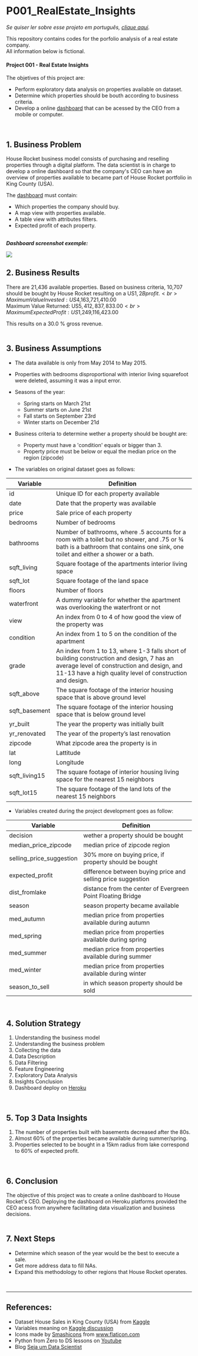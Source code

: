 # P001_RealEstate_Insights

<i>Se quiser ler sobre esse projeto em português, [clique aqui](https://github.com/marianaborgal/P001_RealEstate_Insights/blob/main/Readme_EmPortugu%C3%AAs.md).</i>


This repository contains codes for the porfolio analysis of a real estate company. <br>
All information below is fictional.

#### Project 001 - Real Estate Insights
The objetives of this project are:
* Perform exploratory data analysis on properties available on dataset.
* Determine which properties should be bouth according to business criteria.
* Develop a online [dashboard](https://p001-realestate-insights.herokuapp.com/) that can be acessed by the CEO from a mobile or computer.
<br>

## 1. Business Problem
House Rocket business model consists of purchasing and reselling properties through a digital platform. The data scientist is in charge to develop a online dashboard so that the company's CEO can have an overview of properties available to became part of House Rocket portfolio in King County (USA).<br>

The [dashboard](https://p001-realestate-insights.herokuapp.com/) must contain:
   * Which properties the company should buy.
   * A map view with properties available.
   * A table view with attributes filters.
   * Expected profit of each property.<br><br>


**_Dashboard screenshot exemple:_**

<img src="https://user-images.githubusercontent.com/77681284/152690550-fc5b1c2e-6cf6-4bb5-ae7d-0b19b936ac0d.png"/>


<!-- <img src="https://user-images.githubusercontent.com/77681284/117519523-439a7900-af7a-11eb-8cf0-4900c78737e4.png" alt="image" width="200" align="right"/>
<img src="https://user-images.githubusercontent.com/77681284/152690450-089c6833-edbe-4eb2-bfa6-261973611e3a.png" alt="dashboard screenshot" width="300"  align="right"/> -->

## 2. Business Results
There are 21,436 available properties. Based on business criteria, 10,707 should be bought by House Rocket resulting on a US$1,2B profit.<br>
Maximum Value Invested: US$4,163,721,410.00<br>
Maximum Value Returned: US$5,412,837,833.00<br>
Maximum Expected Profit: US$1,249,116,423.00<br>

This results on a 30.0 % gross revenue.
<br><br>

## 3. Business Assumptions
* The data available is only from May 2014 to May 2015.
* Properties with bedrooms disproportional with interior living squarefoot were deleted, assuming it was a input error.
* Seasons of the year:<br>
   * Spring starts on March 21st<br>
   * Summer starts on June 21st<br>
   * Fall starts on September 23rd<br>
   * Winter starts on December 21d<br>
* Business criteria to determine wether a property should be bought are:
   * Property must have a 'condition' equals or bigger than 3.
   * Property price must be below or equal the median price on the region (zipcode)

* The variables on original dataset goes as follows:<br>

Variable | Definition
------------ | -------------
|id | Unique ID for each property available|
|date | Date that the property was available|
|price | Sale price of each property |
|bedrooms | Number of bedrooms|
|bathrooms | Number of bathrooms, where .5 accounts for a room with a toilet but no shower, and .75 or ¾ bath is a bathroom that contains one sink, one toilet and either a shower or a bath.|
|sqft_living | Square footage of the apartments interior living space|
|sqft_lot | Square footage of the land space|
|floors | Number of floors|
|waterfront | A dummy variable for whether the apartment was overlooking the waterfront or not|
|view | An index from 0 to 4 of how good the view of the property was|
|condition | An index from 1 to 5 on the condition of the apartment|
|grade | An index from 1 to 13, where 1-3 falls short of building construction and design, 7 has an average level of construction and design, and 11-13 have a high quality level of construction and design.|
|sqft_above | The square footage of the interior housing space that is above ground level|
|sqft_basement | The square footage of the interior housing space that is below ground level|
|yr_built | The year the property was initially built|
|yr_renovated | The year of the property’s last renovation|
|zipcode | What zipcode area the property is in|
|lat | Lattitude|
|long | Longitude|
|sqft_living15 | The square footage of interior housing living space for the nearest 15 neighbors|
|sqft_lot15 | The square footage of the land lots of the nearest 15 neighbors|

* Variables created during the project development goes as follow:

Variable | Definition
------------ | -------------
| decision | wether a property should be bought |
| median_price_zipcode | median price of zipcode region |
| selling_price_suggestion | 30% more on buying price, if property should be bought |
| expected_profit | difference between buying price and selling price suggestion  |
| dist_fromlake | distance from the center of Evergreen Point Floating Bridge |
| season | season property became available |
| med_autumn | median price from properties available during autumn  |
| med_spring | median price from properties available during spring |
| med_summer | median price from properties available during summer |
| med_winter | median price from properties available during winter |
| season_to_sell | in which season property should be sold |

<br>

## 4. Solution Strategy
1. Understanding the business model
2. Understanding the business problem
3. Collecting the data
4. Data Description
5. Data Filtering
6. Feature Engineering
8. Exploratory Data Analysis
9. Insights Conclusion
10. Dashboard deploy on [Heroku](https://p001-reale-insights.herokuapp.com/)
<br>

## 5. Top 3 Data Insights
1. The number of properties built with basements decreased after the 80s.
2. Almost 60% of the properties became available during summer/spring.
3. Properties selected to be bought in a 15km radius from lake correspond to 60% of expected profit.
<br>

## 6. Conclusion
The objective of this project was to create a online dashboard to House Rocket's CEO. Deploying the dashboard on Heroku platforms provided the CEO acess from anywhere facilitating data visualization and business decisions.
<br><br>

## 7. Next Steps
* Determine which season of the year would be the best to execute a sale.
* Get more address data to fill NAs.
* Expand this methodology to other regions that House Rocket operates.
<br>

---
## References:
* Dataset House Sales in King County (USA) from [Kaggle](https://www.kaggle.com/harlfoxem/housesalesprediction)
* Variables meaning on [Kaggle discussion](https://www.kaggle.com/harlfoxem/housesalesprediction/discussion/207885)
* <div>Icons made by <a href="https://www.flaticon.com/authors/smashicons" title="Smashicons">Smashicons</a> from <a href="https://www.flaticon.com/" title="Flaticon">www.flaticon.com</a></div>
* Python from Zero to DS lessons on [Youtube](https://www.youtube.com/watch?v=1xXK_z9M6yk&list=PLZlkyCIi8bMprZgBsFopRQMG_Kj1IA1WG&ab_channel=SejaUmDataScientist)
* Blog [Seja um Data Scientist](https://sejaumdatascientist.com/os-5-projetos-de-data-science-que-fara-o-recrutador-olhar-para-voce/)
